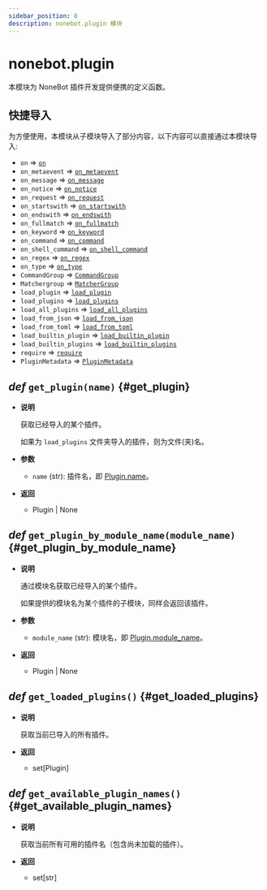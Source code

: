 ```yaml
---
sidebar_position: 0
description: nonebot.plugin 模块
---
```


# nonebot.plugin

本模块为 NoneBot 插件开发提供便携的定义函数。

## 快捷导入

为方便使用，本模块从子模块导入了部分内容，以下内容可以直接通过本模块导入:

- `on` => [`on`](./on.md#on)
- `on_metaevent` => [`on_metaevent`](./on.md#on_metaevent)
- `on_message` => [`on_message`](./on.md#on_message)
- `on_notice` => [`on_notice`](./on.md#on_notice)
- `on_request` => [`on_request`](./on.md#on_request)
- `on_startswith` => [`on_startswith`](./on.md#on_startswith)
- `on_endswith` => [`on_endswith`](./on.md#on_endswith)
- `on_fullmatch` => [`on_fullmatch`](./on.md#on_fullmatch)
- `on_keyword` => [`on_keyword`](./on.md#on_keyword)
- `on_command` => [`on_command`](./on.md#on_command)
- `on_shell_command` => [`on_shell_command`](./on.md#on_shell_command)
- `on_regex` => [`on_regex`](./on.md#on_regex)
- `on_type` => [`on_type`](./on.md#on_type)
- `CommandGroup` => [`CommandGroup`](./on.md#CommandGroup)
- `Matchergroup` => [`MatcherGroup`](./on.md#MatcherGroup)
- `load_plugin` => [`load_plugin`](./load.md#load_plugin)
- `load_plugins` => [`load_plugins`](./load.md#load_plugins)
- `load_all_plugins` => [`load_all_plugins`](./load.md#load_all_plugins)
- `load_from_json` => [`load_from_json`](./load.md#load_from_json)
- `load_from_toml` => [`load_from_toml`](./load.md#load_from_toml)
- `load_builtin_plugin` => [`load_builtin_plugin`](./load.md#load_builtin_plugin)
- `load_builtin_plugins` => [`load_builtin_plugins`](./load.md#load_builtin_plugins)
- `require` => [`require`](./load.md#require)
- `PluginMetadata` => [`PluginMetadata`](./plugin.md#PluginMetadata)

## _def_ `get_plugin(name)` {#get_plugin}

- **说明**

  获取已经导入的某个插件。

  如果为 `load_plugins` 文件夹导入的插件，则为文件(夹)名。

- **参数**

  - `name` (str): 插件名，即 [Plugin.name](./plugin.md#Plugin-name)。

- **返回**

  - Plugin | None

## _def_ `get_plugin_by_module_name(module_name)` {#get_plugin_by_module_name}

- **说明**

  通过模块名获取已经导入的某个插件。

  如果提供的模块名为某个插件的子模块，同样会返回该插件。

- **参数**

  - `module_name` (str): 模块名，即 [Plugin.module_name](./plugin.md#Plugin-module_name)。

- **返回**

  - Plugin | None

## _def_ `get_loaded_plugins()` {#get_loaded_plugins}

- **说明**

  获取当前已导入的所有插件。

- **返回**

  - set[Plugin]

## _def_ `get_available_plugin_names()` {#get_available_plugin_names}

- **说明**

  获取当前所有可用的插件名（包含尚未加载的插件）。

- **返回**

  - set[str]
